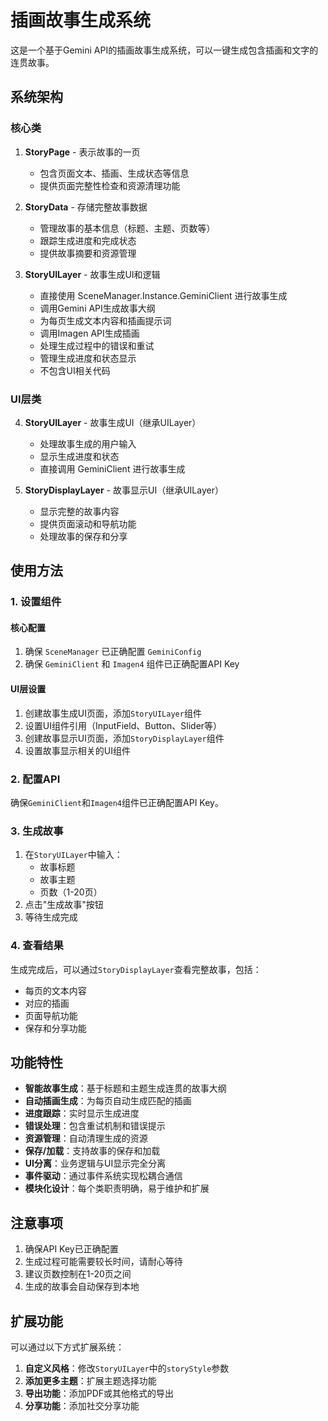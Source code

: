 # 插画故事生成系统

这是一个基于Gemini API的插画故事生成系统，可以一键生成包含插画和文字的连贯故事。

## 系统架构

### 核心类

1. **StoryPage** - 表示故事的一页
   - 包含页面文本、插画、生成状态等信息
   - 提供页面完整性检查和资源清理功能

2. **StoryData** - 存储完整故事数据
   - 管理故事的基本信息（标题、主题、页数等）
   - 跟踪生成进度和完成状态
   - 提供故事摘要和资源管理

3. **StoryUILayer** - 故事生成UI和逻辑
   - 直接使用 SceneManager.Instance.GeminiClient 进行故事生成
   - 调用Gemini API生成故事大纲
   - 为每页生成文本内容和插画提示词
   - 调用Imagen API生成插画
   - 处理生成过程中的错误和重试
   - 管理生成进度和状态显示
   - 不包含UI相关代码

### UI层类

4. **StoryUILayer** - 故事生成UI（继承UILayer）
   - 处理故事生成的用户输入
   - 显示生成进度和状态
   - 直接调用 GeminiClient 进行故事生成

5. **StoryDisplayLayer** - 故事显示UI（继承UILayer）
   - 显示完整的故事内容
   - 提供页面滚动和导航功能
   - 处理故事的保存和分享

## 使用方法

### 1. 设置组件

#### 核心配置
1. 确保 `SceneManager` 已正确配置 `GeminiConfig`
2. 确保 `GeminiClient` 和 `Imagen4` 组件已正确配置API Key

#### UI层设置
1. 创建故事生成UI页面，添加`StoryUILayer`组件
2. 设置UI组件引用（InputField、Button、Slider等）
3. 创建故事显示UI页面，添加`StoryDisplayLayer`组件
4. 设置故事显示相关的UI组件

### 2. 配置API

确保`GeminiClient`和`Imagen4`组件已正确配置API Key。

### 3. 生成故事

1. 在`StoryUILayer`中输入：
   - 故事标题
   - 故事主题
   - 页数（1-20页）
2. 点击"生成故事"按钮
3. 等待生成完成

### 4. 查看结果

生成完成后，可以通过`StoryDisplayLayer`查看完整故事，包括：
- 每页的文本内容
- 对应的插画
- 页面导航功能
- 保存和分享功能

## 功能特性

- **智能故事生成**：基于标题和主题生成连贯的故事大纲
- **自动插画生成**：为每页自动生成匹配的插画
- **进度跟踪**：实时显示生成进度
- **错误处理**：包含重试机制和错误提示
- **资源管理**：自动清理生成的资源
- **保存/加载**：支持故事的保存和加载
- **UI分离**：业务逻辑与UI显示完全分离
- **事件驱动**：通过事件系统实现松耦合通信
- **模块化设计**：每个类职责明确，易于维护和扩展

## 注意事项

1. 确保API Key已正确配置
2. 生成过程可能需要较长时间，请耐心等待
3. 建议页数控制在1-20页之间
4. 生成的故事会自动保存到本地

## 扩展功能

可以通过以下方式扩展系统：

1. **自定义风格**：修改`StoryUILayer`中的`storyStyle`参数
2. **添加更多主题**：扩展主题选择功能
3. **导出功能**：添加PDF或其他格式的导出
4. **分享功能**：添加社交分享功能
